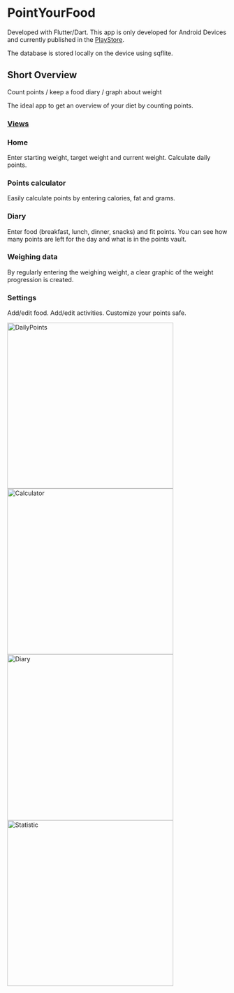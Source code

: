# PointYourFood

Developed with Flutter/Dart. This app is only developed for Android Devices and currently published in the [PlayStore](https://play.google.com/store/apps/details?id=com.pointyourfood).

The database is stored locally on the device using sqflite.

## Short Overview
Count points / keep a food diary / graph about weight

The ideal app to get an overview of your diet by counting points.

### <ins> Views
### Home
Enter starting weight, target weight and current weight. Calculate daily points.

### Points calculator
Easily calculate points by entering calories, fat and grams.

### Diary
Enter food (breakfast, lunch, dinner, snacks) and fit points. You can see how many points are left for the day and what is in the points vault.

### Weighing data
By regularly entering the weighing weight, a clear graphic of the weight progression is created.

### Settings
Add/edit food. Add/edit activities. Customize your points safe.

<p>
  <img width="380" alt="DailyPoints" src="https://github.com/jennmei00/point_your_food/assets/47886905/0397850d-845c-497e-a807-bec67f24f079">
  <img width="380" alt="Calculator" src="https://github.com/jennmei00/point_your_food/assets/47886905/3e4de4b2-8565-47bf-b238-d7d39244e90d">
  <img width="380" alt="Diary" src="https://github.com/jennmei00/point_your_food/assets/47886905/50ef08ae-22d5-47ee-bd39-78ec9ded5b45">
  <img width="380" alt="Statistic" src="https://github.com/jennmei00/point_your_food/assets/47886905/fde20fb8-0c66-4b34-bd0e-e2e40336936f1">
</p>
